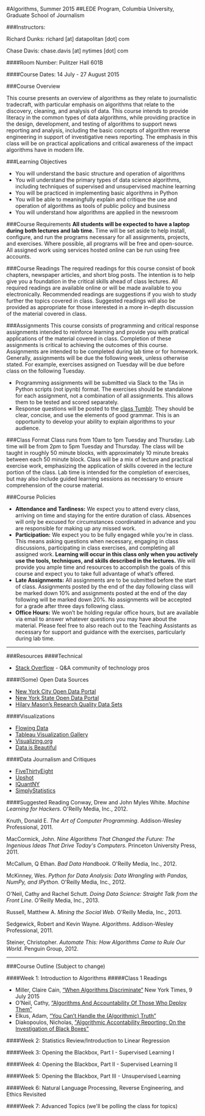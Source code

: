 #Algorithms, Summer 2015
##LEDE Program, Columbia University, Graduate School of Journalism


###Instructors:

Richard Dunks: richard [at] datapolitan [dot] com

Chase Davis: chase.davis [at] nytimes [dot] com


####Room Number: Pulitzer Hall 601B

####Course Dates: 14 July - 27 August 2015

###Course Overview

This course presents an overview of algorithms as they relate to journalistic tradecraft, with particular emphasis on algorithms that relate to the discovery, cleaning, and analysis of data. This course intends to provide literacy in the common types of data algorithms, while providing practice in the design, development, and testing of algorithms to support news reporting and analysis, including the basic concepts of algorithm reverse engineering in support of investigative news reporting. The emphasis in this class will be on practical applications and critical awareness of the impact algorithms have in modern life.


###Learning Objectives

+ You will understand the basic structure and operation of algorithms
+ You will understand the primary types of data science algorithms, including techniques of supervised and unsupervised machine learning
+ You will be practiced in implementing basic algorithms in Python
+ You will be able to meaningfully explain and critique the use and operation of algorithms as tools of public policy and business
+ You will understand how algorithms are applied in the newsroom

###Course Requirements
<b>All students will be expected to have a laptop during both lectures and lab time.</b> Time will be set aside to help install, configure, and run the programs necessary for all assignments, projects, and exercises. Where possible, all programs will be free and open-source. All assigned work using services hosted online can be run using free accounts.

###Course Readings
The required readings for this course consist of book chapters, newspaper articles, and short blog posts. The intention is to help give you a foundation in the critical skills ahead of class lectures. All required readings are available online or will be made available to you electronically. Recommended readings are suggestions if you wish to study further the topics covered in class. Suggested readings will also be provided as appropriate for those interested in a more in-depth discussion of the material covered in class.

###Assignments
This course consists of programming and critical response assignments intended to reinforce learning and provide you with pratical applications of the material covered in class. Completion of these assignments is critical to achieving the outcomes of this course. Assignments are intended to be completed during lab time or for homework. Generally, assignments will be due the following week, unless otherwise stated. For example, exercises assigned on Tuesday will be due before class on the following Tuesday. 
+ Programming assignments will be submitted via Slack to the TAs in Python scripts (not ipynb) format. The exercises should be standalone for each assignment, not a combination of all assignments. This allows them to be tested and scored separately. 
+ Response questions will be posted to the [class Tumblr](http://ledealgorithms.tumblr.com/). They should be clear, concise, and use the elements of good grammar. This is an opportunity to develop your ability to explain algorithms to your audience.

###Class Format
Class runs from 10am to 1pm Tuesday and Thursday. Lab time will be from 2pm to 5pm Tuesday and Thursday. The class will be taught in roughly 50 minute blocks, with approximately 10 minute breaks between each 50 minute block. Class will be a mix of lecture and practical exercise work, emphasizing the application of skills covered in the lecture portion of the class. Lab time is intended for the completion of exercises, but may also include guided learning sessions as necessary to ensure comprehension of the course material. 

###Course Policies
+ <b>Attendance and Tardiness:</b> We expect you to attend every class, arriving on time and staying for the entire duration of class. Absences will only be excused for circumstances coordinated in advance and you are responsible for making up any missed work.
+ <b>Participation:</b> We expect you to be fully engaged while you’re in class. This means asking questions when necessary, engaging in class discussions, participating in class exercises, and completing all assigned work. <b>Learning will occur in this class only when you actively use the tools, techniques, and skills described in the lectures.</b> We will provide you ample time and resources to accomplish the goals of this course and expect you to take full advantage of what’s offered.
+ <b>Late Assignments:</b> All assignments are to be submitted before the start of class. Assignments posted by the end of the day following class will be marked down 10% and assignments posted at the end of the day following will be marked down 20%. No assignments will be accepted for a grade after three days following class.
+ <b>Office Hours:</b> We won’t be holding regular office hours, but are available via email to answer whatever questions you may have about the material. Please feel free to also reach out to the Teaching Assistants as necessary for support and guidance with the exercises, particularly during lab time.

----
###Resources
####Technical

+ [Stack Overflow](http://stackoverflow.com) - Q&A community of technology pros

####(Some) Open Data Sources

+ [New York City Open Data Portal](https://nycopendata.socrata.com/)
+ [New York State Open Data Portal](https://data.ny.gov/)
+ [Hilary Mason’s Research Quality Data Sets](https://bitly.com/bundles/hmason/1)

####Visualizations

+ [Flowing Data](http://flowingdata.com/)
+ [Tableau Visualization Gallery](http://www.tableausoftware.com/public/gallery)
+ [Visualizing.org](http://www.visualizing.org/)
+ [Data is Beautiful](http://www.reddit.com/r/dataisbeautiful/)

####Data Journalism and Critiques

+ [FiveThirtyEight](http://fivethirtyeight.com/)
+ [Upshot](http://www.nytimes.com/upshot/)
+ [IQuantNY](http://iquantny.tumblr.com/)
+ [SimplyStatistics](http://simplystatistics.org/)

####Suggested Reading
Conway, Drew and John Myles White. <i>Machine Learning for Hackers</i>. O'Reilly Media, Inc., 2012.

Knuth, Donald E. <i>The Art of Computer Programming</i>. Addison-Wesley Professional, 2011.

MacCormick, John. <i>Nine Algorithms That Changed the Future: The Ingenious Ideas That Drive Today's Computers</i>. Princeton University Press, 2011.

McCallum, Q Ethan. <i>Bad Data Handbook</i>. O'Reilly Media, Inc., 2012.

McKinney, Wes. <i>Python for Data Analysis: Data Wrangling with Pandas, NumPy, and IPython.</i> O'Reilly Media, Inc., 2012.

O'Neil, Cathy and Rachel Schutt. <i>Doing Data Science: Straight Talk from the Front Line</i>. O'Reilly Media, Inc., 2013.

Russell, Matthew A. <i>Mining the Social Web.</i> O'Reilly Media, Inc., 2013.

Sedgewick, Robert and Kevin Wayne. <i>Algorithms</i>. Addison-Wesley Professional, 2011.

Steiner, Christopher. <i>Automate This: How Algorithms Came to Rule Our World</i>. Penguin Group, 2012. 

----
###Course Outline
(Subject to change)

####Week 1: Introduction to Algorithms
#####Class 1 Readings
+ Miller, Claire Cain, [“When Algorithms Discriminate”](http://nyti.ms/1KS5rdu) New York Times, 9 July 2015
+ O’Neil, Cathy, [“Algorithms And Accountability Of Those Who Deploy Them”](http://mathbabe.org/2015/05/26/algorithms-and-accountability-of-those-who-deploy-them/)
+ Elkus, Adam, [“You Can’t Handle the (Algorithmic) Truth”](http://www.slate.com/articles/technology/future_tense/2015/05/algorithms_aren_t_responsible_for_the_cruelties_of_bureaucracy.single.html)
+ Diakopoulos, Nicholas, ["Algorithmic Accontability Reporting: On the Investigation of Black Boxes"](http://towcenter.org/wp-content/uploads/2014/02/78524_Tow-Center-Report-WEB-1.pdf)

####Week 2: Statistics Review/Introduction to Linear Regression

####Week 3: Opening the Blackbox, Part I - Supervised Learning I

####Week 4: Opening the Blackbox, Part II - Supervised Learning II

####Week 5: Opening the Blackbox, Part III - Unsupervised Learning

####Week 6: Natural Language Processing, Reverse Engineering, and Ethics Revisited


####Week 7: Advanced Topics (we'll be polling the class for topics)

